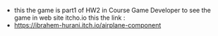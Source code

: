 * this the  game is part1 of HW2 in Course Game Developer to see the game in web site itcho.io this the link :
* https://ibrahem-hurani.itch.io/airplane-component
